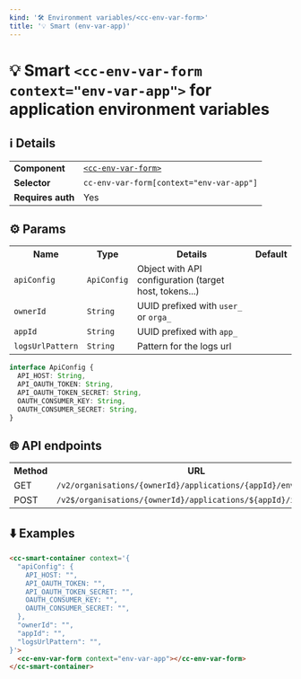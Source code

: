 ```yaml
---
kind: '🛠 Environment variables/<cc-env-var-form>'
title: '💡 Smart (env-var-app)'
---
```

# 💡 Smart `<cc-env-var-form context="env-var-app">` for application environment variables

## ℹ️ Details

<table>
  <tr><td><strong>Component    </strong> <td><a href="🛠-environment-variables-cc-env-var-form--data-loaded-with-context-env-var-app"><code>&lt;cc-env-var-form&gt;</code></a>
  <tr><td><strong>Selector     </strong> <td><code>cc-env-var-form[context="env-var-app"]</code>
  <tr><td><strong>Requires auth</strong> <td>Yes
</table>

## ⚙️ Params

<table>
  <tr><th>Name                          <th>Type                       <th>Details                                                     <th>Default
  <tr><td><code>apiConfig</code>        <td><code>ApiConfig</code>     <td>Object with API configuration (target host, tokens...)      <td>
  <tr><td><code>ownerId</code>          <td><code>String</code>        <td>UUID prefixed with <code>user_</code> or <code>orga_</code> <td>
  <tr><td><code>appId</code>            <td><code>String</code>        <td>UUID prefixed with <code>app_</code>                        <td>
  <tr><td><code>logsUrlPattern</code>   <td><code>String</code>        <td>Pattern for the logs url                                    <td>
</table>

```ts
interface ApiConfig {
  API_HOST: String,
  API_OAUTH_TOKEN: String,
  API_OAUTH_TOKEN_SECRET: String,
  OAUTH_CONSUMER_KEY: String,
  OAUTH_CONSUMER_SECRET: String,
}
```

## 🌐 API endpoints

<table>
  <tr><th>Method  <th>URL                                                                        <th>Cache?
  <tr><td>GET     <td><code>/v2/organisations/{ownerId}/applications/{appId}/env</code>          <td>Default
  <tr><td>POST    <td><code>/v2$/organisations/{ownerId}/applications/${appId}/instances`</code> <td>Default
</table>

## ⬇️️ Examples

```html
<cc-smart-container context='{
  "apiConfig": {
    API_HOST: "",
    API_OAUTH_TOKEN: "",
    API_OAUTH_TOKEN_SECRET: "",
    OAUTH_CONSUMER_KEY: "",
    OAUTH_CONSUMER_SECRET: "",
  },
  "ownerId": "",
  "appId": "",
  "logsUrlPattern": "",
}'>
  <cc-env-var-form context="env-var-app"></cc-env-var-form>
</cc-smart-container>
```
